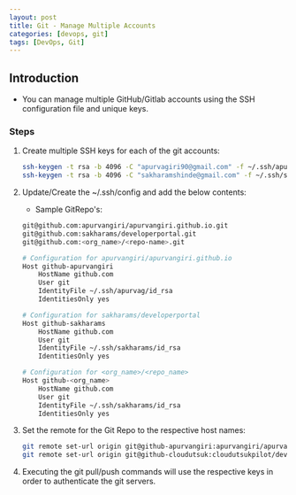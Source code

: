 ```yaml
---
layout: post
title: Git - Manage Multiple Accounts
categories: [devops, git]
tags: [DevOps, Git]
---
```



## Introduction

- You can manage multiple GitHub/Gitlab accounts using the SSH configuration file and unique keys.

### Steps

1. Create multiple SSH keys for each of the git accounts:

    ```sh
    ssh-keygen -t rsa -b 4096 -C "apurvagiri90@gmail.com" -f ~/.ssh/apurvag/id_rsa
    ssh-keygen -t rsa -b 4096 -C "sakharamshinde@gmail.com" -f ~/.ssh/sakharams/id_rsa
    ```

2. Update/Create the ~/.ssh/config and add the below contents:

    - Sample GitRepo's:

    ```sh
    git@github.com:apurvangiri/apurvangiri.github.io.git
    git@github.com:sakharams/developerportal.git
    git@github.com:<org_name>/<repo-name>.git
    ```

    ```sh
    # Configuration for apurvangiri/apurvangiri.github.io
    Host github-apurvangiri
        HostName github.com
        User git
        IdentityFile ~/.ssh/apurvag/id_rsa
        IdentitiesOnly yes

    # Configuration for sakharams/developerportal
    Host github-sakharams
        HostName github.com
        User git
        IdentityFile ~/.ssh/sakharams/id_rsa
        IdentitiesOnly yes

    # Configuration for <org_name>/<repo_name>
    Host github-<org_name>
        HostName github.com
        User git
        IdentityFile ~/.ssh/sakharams/id_rsa
        IdentitiesOnly yes
    ```

3. Set the remote for the Git Repo to the respective host names:

    ```sh
    git remote set-url origin git@github-apurvangiri:apurvangiri/apurvangiri.github.io.git
    git remote set-url origin git@github-cloudutsuk:cloudutsukpilot/developerportal.git
    ```

4. Executing the git pull/push commands will use the respective keys in order to authenticate the git servers.
